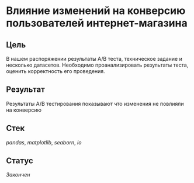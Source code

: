 # Влияние изменений на конверсию пользователей интернет-магазина

## Цель
В нашем распоряжении результаты A/B теста, техническое задание и несколько датасетов. Необходимо проанализировать результаты теста, оценить корректность его проведения.
## Результат
Результаты A/B тестирования  показывают что изменения не повлияли на конверсию
## Стек
_pandas_, _matplotlib_, _seaborn_, _io_
## Статус
_Закончен_

